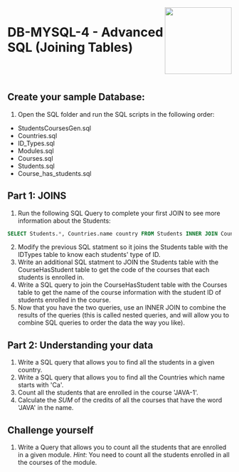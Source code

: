 
<img align="right" width="150" height="150" src="https://media-exp1.licdn.com/dms/image/C4E0BAQF7BYCCZt5epw/company-logo_200_200/0?e=2159024400&v=beta&t=qUAFP9bUgBEEXGVQYpUXW1J_OiP8e0r4rFBpqp8OrxA">

# DB-MYSQL-4 - Advanced SQL (Joining Tables)

 <br/>
 <br/>
 
 
 ## Create your sample Database: 
 1. Open the SQL folder and run the SQL scripts in the following order:
 * StudentsCoursesGen.sql
 * Countries.sql
 * ID_Types.sql
 * Modules.sql
 * Courses.sql
 * Students.sql
 * Course_has_students.sql

## Part 1: JOINS
1. Run the following SQL Query to complete your first JOIN to see more information about the Students:
 ```sql
 SELECT Students.*, Countries.name country FROM Students INNER JOIN Countries ON Students.nationality = Countries.idCountries;
 
  ```
2. Modify the previous SQL statment so it joins the Students table with the IDTypes table to know each students' type of ID.
3. Write an additional SQL statment to JOIN the Students table with the CourseHasStudent table to get the code of the courses that each students is enrolled in.
4. Write a SQL query to join the CourseHasStudent table with the Courses table to get the name of the course information with the student ID of students enrolled in the course.
5. Now that you have the two queries, use an INNER JOIN to combine the results of the queries (this is called nested queries, and will allow you to combine SQL queries to order the data the way you like).
 
## Part 2: Understanding your data
 1. Write a SQL query that allows you to find all the students in a given country.
 2. Write a SQL query that allows you to find all the Countries which name starts with 'Ca'.
 3. Count all the students that are enrolled in the course 'JAVA-1'.
 4. Calculate the *SUM* of the credits of all the courses that have the word 'JAVA' in the name. 

## Challenge yourself
 1. Write a Query that allows you to count all the students that are enrolled in a given module.
 *Hint*: You need to count all the students enrolled in all the courses of the module.
